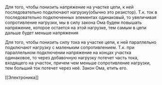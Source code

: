 Для того, чтобы понизить напряжение на участке цепи, к ней последовательно подключают нагрузку(обычно это резистор). Т.к. ток в последовательно подключенных элементах одинаковый, то увеличивая сопротивление нагрузки, мы в силу закона Ома будем повышать напряжение, которое остается на этой нагрузке, тем самым в цепи дальше будет меньше напряжения

Для того, чтобы понизить силу тока на участке цепи, к ней параллельно подключают нагрузку с маленьким сопротивлением. Т.к. при параллельном подключении напряжение на концах участка одинаковое, то через добавочную нагрузку потечет часть тока, входящего на участок, причем чем меньше сопротивление нагрузки, тем больший ток потечет через неё. Закон Ома, етить его.

[[Электроника]]